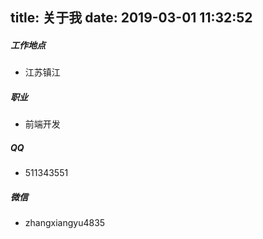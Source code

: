 title: 关于我
date: 2019-03-01 11:32:52
---
##### 工作地点

- 江苏镇江

##### 职业

- 前端开发

##### QQ

- 511343551

##### 微信

- zhangxiangyu4835